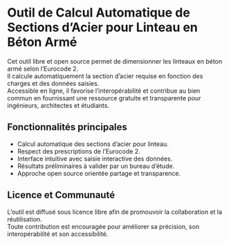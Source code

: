 # Outil de Calcul Automatique de Sections d’Acier pour Linteau en Béton Armé

Cet outil libre et open source permet de dimensionner les linteaux en béton armé selon l’Eurocode 2.  
Il calcule automatiquement la section d’acier requise en fonction des charges et des données saisies.  
Accessible en ligne, il favorise l’interopérabilité et contribue au bien commun en fournissant une ressource gratuite et transparente pour ingénieurs, architectes et étudiants.

## Fonctionnalités principales
- Calcul automatique des sections d’acier pour linteau.  
- Respect des prescriptions de l’Eurocode 2.  
- Interface intuitive avec saisie interactive des données.  
- Résultats préliminaires à valider par un bureau d’étude.  
- Approche open source orientée partage et transparence.  

## Licence et Communauté
L’outil est diffusé sous licence libre afin de promouvoir la collaboration et la réutilisation.  
Toute contribution est encouragée pour améliorer sa précision, son interopérabilité et son accessibilité.
